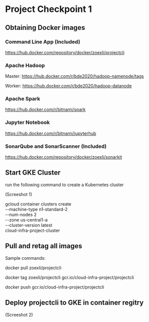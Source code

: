 # Project Checkpoint 1
## Obtaining Docker images
### Command Line App (Included)
https://hub.docker.com/repository/docker/zoexli/projectcli

### Apache Hadoop
Master: https://hub.docker.com/r/bde2020/hadoop-namenode/tags

Worker: https://hub.docker.com/r/bde2020/hadoop-datanode

### Apache Spark
https://hub.docker.com/r/bitnami/spark

### Jupyter Notebook
https://hub.docker.com/r/bitnami/jupyterhub

### SonarQube and SonarScanner (Included)
https://hub.docker.com/repository/docker/zoexli/sonarkit


## Start GKE Cluster
run the following command to create a Kubernetes cluster

(Screeshot 1)

gcloud container clusters create \
 --machine-type n1-standard-2 \
 --num-nodes 2 \
 --zone us-central1-a \
 --cluster-version latest \
cloud-infra-project-cluster


## Pull and retag all images
Sample commands: 

docker pull zoexli/projectcli

docker tag zoexli/projectcli gcr.io/cloud-infra-project/projectcli

docker push gcr.io/cloud-infra-project/projectcli

## Deploy projectcli to GKE in container regitry
(Screeshot 2)
